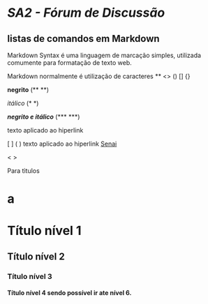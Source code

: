 # ***SA2 - Fórum de Discussão***

## **listas de comandos em Markdown**


Markdown Syntax é uma linguagem de marcação simples, utilizada comumente para formatação de texto web.
 
Markdown normalmente é utilização de caracteres ** <> () [] {}


**negrito** (** **)


*itálico* (*  *)


***negrito e itálico*** (***  ***)


texto aplicado ao hiperlink

  [ ]                                       ( )
texto aplicado ao hiperlink [Senai](https://senaiead.senai.br)

 <link direto>
   < >
<https://senaiead.senai.br/>


 Para tìtulos
 <h1> a <h6>

# Título nível 1
## Título nível 2
### Título nível 3
#### Título nível 4 sendo possível ir ate nível 6. 
